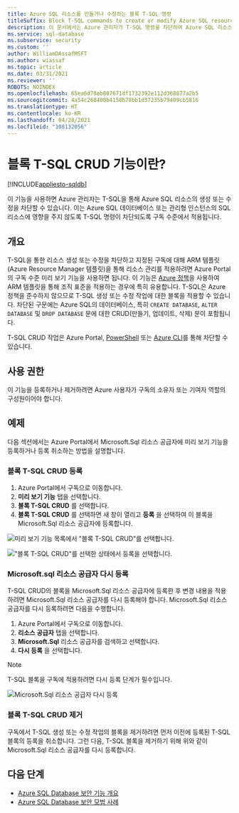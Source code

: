 ```yaml
---
title: Azure SQL 리소스를 만들거나 수정하는 블록 T-SQL 명령
titleSuffix: Block T-SQL commands to create or modify Azure SQL resources
description: 이 문서에서는 Azure 관리자가 T-SQL 명령을 차단하여 Azure SQL 리소스를 만들거나 수정할 수 있는 기능에 대해 자세히 설명합니다.
ms.service: sql-database
ms.subservice: security
ms.custom: ''
author: WilliamDAssafMSFT
ms.author: wiassaf
ms.topic: article
ms.date: 03/31/2021
ms.reviewer: ''
ROBOTS: NOINDEX
ms.openlocfilehash: 65ea6d78eb807671df1732392e112d368877a2b5
ms.sourcegitcommit: 4a54c268400b4158b78bb1d37235b79409cb5816
ms.translationtype: HT
ms.contentlocale: ko-KR
ms.lasthandoff: 04/28/2021
ms.locfileid: "108132056"
---
```

# <a name="what-is-block-t-sql-crud-feature"></a>블록 T-SQL CRUD 기능이란?
[!INCLUDE[appliesto-sqldb](../includes/appliesto-sqldb-sqlmi.md)]


이 기능을 사용하면 Azure 관리자는 T-SQL을 통해 Azure SQL 리소스의 생성 또는 수정을 차단할 수 있습니다. 이는 Azure SQL 데이터베이스 또는 관리형 인스턴스의 SQL 리소스에 영향을 주지 않도록 T-SQL 명령이 차단되도록 구독 수준에서 적용됩니다.

## <a name="overview"></a>개요

T-SQL을 통한 리소스 생성 또는 수정을 차단하고 지정된 구독에 대해 ARM 템플릿(Azure Resource Manager 템플릿)을 통해 리소스 관리를 적용하려면 Azure Portal의 구독 수준 미리 보기 기능을 사용하면 됩니다. 이 기능은 [Azure 정책](../../governance/policy/overview.md)을 사용하여 ARM 템플릿을 통해 조직 표준을 적용하는 경우에 특히 유용합니다. T-SQL은 Azure 정책을 준수하지 않으므로 T-SQL 생성 또는 수정 작업에 대한 블록을 적용할 수 있습니다. 차단된 구문에는 Azure SQL의 데이터베이스, 특히 `CREATE DATABASE`, `ALTER DATABASE` 및 `DROP DATABASE` 문에 대한 CRUD(만들기, 업데이트, 삭제) 문이 포함됩니다. 

T-SQL CRUD 작업은 Azure Portal, [PowerShell](/powershell/module/az.resources/register-azproviderfeature) 또는 [Azure CLI](/cli/azure/feature#az_feature_register)를 통해 차단할 수 있습니다.

## <a name="permissions"></a>사용 권한

이 기능을 등록하거나 제거하려면 Azure 사용자가 구독의 소유자 또는 기여자 역할의 구성원이어야 합니다.

## <a name="examples"></a>예제

다음 섹션에서는 Azure Portal에서 Microsoft.Sql 리소스 공급자에 미리 보기 기능을 등록하거나 등록 취소하는 방법을 설명합니다. 

### <a name="register-block-t-sql-crud"></a>블록 T-SQL CRUD 등록

1. Azure Portal에서 구독으로 이동합니다.
2. **미리 보기 기능** 탭을 선택합니다. 
3. **블록 T-SQL CRUD** 를 선택합니다.
4. **블록 T-SQL CRUD** 를 선택하면 새 창이 열리고 **등록** 을 선택하여 이 블록을 Microsoft.Sql 리소스 공급자에 등록합니다.

![미리 보기 기능 목록에서 "블록 T-SQL CRUD"를 선택합니다.](./media/block-tsql-crud/block-tsql-crud.png)

!["블록 T-SQL CRUD"를 선택한 상태에서 등록을 선택합니다.](./media/block-tsql-crud/block-tsql-crud-register.png)

  
### <a name="re-register-microsoftsql-resource-provider"></a>Microsoft.sql 리소스 공급자 다시 등록 
T-SQL CRUD의 블록을 Microsoft.Sql 리소스 공급자에 등록한 후 변경 내용을 적용하려면 Microsoft.Sql 리소스 공급자를 다시 등록해야 합니다. Microsoft.Sql 리소스 공급자를 다시 등록하려면 다음을 수행합니다.

1. Azure Portal에서 구독으로 이동합니다.
2. **리소스 공급자** 탭을 선택합니다.
3. **Microsoft.Sql** 리소스 공급자를 검색하고 선택합니다.
4. **다시 등록** 을 선택합니다. 

> [!NOTE]
> T-SQL 블록을 구독에 적용하려면 다시 등록 단계가 필수입니다. 

![Microsoft.Sql 리소스 공급자 다시 등록](./media/block-tsql-crud/block-tsql-crud-re-register.png)

### <a name="removing-block-t-sql-crud"></a>블록 T-SQL CRUD 제거
구독에서 T-SQL 생성 또는 수정 작업의 블록을 제거하려면 먼저 이전에 등록된 T-SQL 블록의 등록을 취소합니다. 그런 다음, T-SQL 블록을 제거하기 위해 위와 같이 Microsoft.Sql 리소스 공급자를 다시 등록합니다. 


## <a name="next-steps"></a>다음 단계

- [Azure SQL Database 보안 기능 개요](security-overview.md)
- [Azure SQL Database 보안 모범 사례](security-best-practice.md)